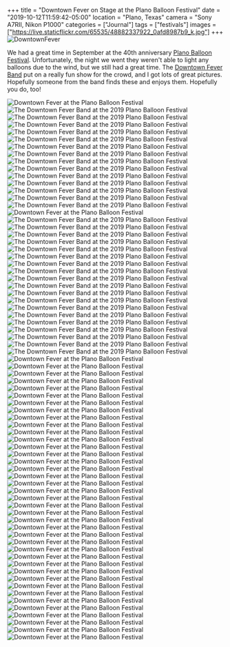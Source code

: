 +++
title = "Downtown Fever on Stage at the Plano Balloon Festival"
date = "2019-10-12T11:59:42-05:00"
location = "Plano, Texas"
camera = "Sony A7RII, Nikon P1000"
categories = ["Journal"]
tags = ["festivals"]
images = ["https://live.staticflickr.com/65535/48882337922_0afd8987b9_k.jpg"]
+++
<img src="https://live.staticflickr.com/65535/48882337922_0afd8987b9_k.jpg" alt="DowntownFever">
<!--more-->
We had a great time in September at the 40th anniversary [Plano Balloon Festival](https://www.planoballoonfest.org). Unfortunately, the night we went they weren't able to light any balloons due to the wind, but we still had a great time. The [Downtown Fever Band](https://ecbands.com/downtown-fever/) put on a really fun show for the crowd, and I got lots of great pictures. Hopefully someone from the band finds these and enjoys them. Hopefully you do, too! 

<div id="gallery">
		<img alt="Downtown Fever at the Plano Balloon Festival" src="https://live.staticflickr.com/65535/48882291127_de064b9b02.jpg"
			data-image="https://live.staticflickr.com/65535/48882291127_6ebfcd6e4c_k.jpg">
		<img alt="The Downtown Fever Band at the 2019 Plano Balloon Festival" src="https://live.staticflickr.com/65535/48881539348_d2125fdc19.jpg"
			data-image="https://live.staticflickr.com/65535/48881539348_9b03f74b8f_k.jpg">
		<img alt="The Downtown Fever Band at the 2019 Plano Balloon Festival" src="https://live.staticflickr.com/65535/48882194887_50f9e9d686.jpg"
			data-image="https://live.staticflickr.com/65535/48882194887_b470ef748f_k.jpg">
		<img alt="The Downtown Fever Band at the 2019 Plano Balloon Festival" src="https://live.staticflickr.com/65535/48882254842_21799486f1.jpg"
			data-image="https://live.staticflickr.com/65535/48882254842_30b19589e4_k.jpg">
		<img alt="The Downtown Fever Band at the 2019 Plano Balloon Festival" src="https://live.staticflickr.com/65535/48882225902_a42757b91e.jpg"
			data-image="https://live.staticflickr.com/65535/48882225902_0f08cfe769_k.jpg">
		<img alt="The Downtown Fever Band at the 2019 Plano Balloon Festival" src="https://live.staticflickr.com/65535/48882061501_2c835a08ef.jpg"
			data-image="https://live.staticflickr.com/65535/48882061501_26fd0fd887_k.jpg">
		<img alt="The Downtown Fever Band at the 2019 Plano Balloon Festival" src="https://live.staticflickr.com/65535/48882206607_eba6f7114e.jpg"
			data-image="https://live.staticflickr.com/65535/48882206607_6fb762b244_k.jpg">
		<img alt="The Downtown Fever Band at the 2019 Plano Balloon Festival" src="https://live.staticflickr.com/65535/48881503548_963f76a5f0.jpg"
			data-image="https://live.staticflickr.com/65535/48881503548_7cf45c5496_k.jpg">
		<img alt="The Downtown Fever Band at the 2019 Plano Balloon Festival" src="https://live.staticflickr.com/65535/48881498488_c2898de917.jpg"
			data-image="https://live.staticflickr.com/65535/48881498488_f59323c078_k.jpg">
		<img alt="The Downtown Fever Band at the 2019 Plano Balloon Festival" src="https://live.staticflickr.com/65535/48881521478_39a94e180b.jpg"
			data-image="https://live.staticflickr.com/65535/48881521478_3589304c57_k.jpg">
		<img alt="The Downtown Fever Band at the 2019 Plano Balloon Festival" src="https://live.staticflickr.com/65535/48881483033_3fb8ec7670.jpg"
			data-image="https://live.staticflickr.com/65535/48881483033_e06b1eab7e_k.jpg">
		<img alt="The Downtown Fever Band at the 2019 Plano Balloon Festival" src="https://live.staticflickr.com/65535/48882024301_41fd19d6c5.jpg"
			data-image="https://live.staticflickr.com/65535/48882024301_253a0966a7_k.jpg">
		<img alt="The Downtown Fever Band at the 2019 Plano Balloon Festival" src="https://live.staticflickr.com/65535/48882042741_7c7cb21a81.jpg"
			data-image="https://live.staticflickr.com/65535/48882042741_1e842ae3ab_k.jpg">
		<img alt="The Downtown Fever Band at the 2019 Plano Balloon Festival" src="https://live.staticflickr.com/65535/48881524393_8d8f9e90bb.jpg"
			data-image="https://live.staticflickr.com/65535/48881524393_9015f5becb_k.jpg">
		<img alt="The Downtown Fever Band at the 2019 Plano Balloon Festival" src="https://live.staticflickr.com/65535/48882055076_22b075a6e1.jpg"
			data-image="https://live.staticflickr.com/65535/48882055076_5bbfb52049_k.jpg">
		<img alt="Downtown Fever at the Plano Balloon Festival" src="https://live.staticflickr.com/65535/48882114776_7594131357.jpg"
			data-image="https://live.staticflickr.com/65535/48882114776_a349be9b37_k.jpg">
		<img alt="The Downtown Fever Band at the 2019 Plano Balloon Festival" src="https://live.staticflickr.com/65535/48881533863_68d3c3b1da.jpg"
			data-image="https://live.staticflickr.com/65535/48881533863_36f289005e_k.jpg">
		<img alt="The Downtown Fever Band at the 2019 Plano Balloon Festival" src="https://live.staticflickr.com/65535/48882232152_e890ed550f.jpg"
			data-image="https://live.staticflickr.com/65535/48882232152_78801125b6_k.jpg">
		<img alt="The Downtown Fever Band at the 2019 Plano Balloon Festival" src="https://live.staticflickr.com/65535/48882041301_cf63787f2b.jpg"
			data-image="https://live.staticflickr.com/65535/48882041301_c4cc6bec54_k.jpg">
		<img alt="The Downtown Fever Band at the 2019 Plano Balloon Festival" src="https://live.staticflickr.com/65535/48882017736_b2a6b332e3.jpg"
			data-image="https://live.staticflickr.com/65535/48882017736_948132e988_k.jpg">
		<img alt="The Downtown Fever Band at the 2019 Plano Balloon Festival" src="https://live.staticflickr.com/65535/48881481793_115fe94bc6.jpg"
			data-image="https://live.staticflickr.com/65535/48881481793_e27e599c9a_k.jpg">
		<img alt="The Downtown Fever Band at the 2019 Plano Balloon Festival" src="https://live.staticflickr.com/65535/48882212177_a7571915ef.jpg"
			data-image="https://live.staticflickr.com/65535/48882212177_d7a0c64c83_k.jpg">
		<img alt="The Downtown Fever Band at the 2019 Plano Balloon Festival" src="https://live.staticflickr.com/65535/48881486008_77246eeb4a.jpg"
			data-image="https://live.staticflickr.com/65535/48881486008_22503c1f80_k.jpg">
		<img alt="The Downtown Fever Band at the 2019 Plano Balloon Festival" src="https://live.staticflickr.com/65535/48881481118_bbd8021327.jpg"
			data-image="https://live.staticflickr.com/65535/48881481118_f9f13905f4_k.jpg">
		<img alt="The Downtown Fever Band at the 2019 Plano Balloon Festival" src="https://live.staticflickr.com/65535/48882030421_6087eac3fa.jpg"
			data-image="https://live.staticflickr.com/65535/48882030421_4661a4c234_k.jpg">
		<img alt="The Downtown Fever Band at the 2019 Plano Balloon Festival" src="https://live.staticflickr.com/65535/48882204027_40706f8543.jpg"
			data-image="https://live.staticflickr.com/65535/48882204027_82cfba0d21_k.jpg">
		<img alt="The Downtown Fever Band at the 2019 Plano Balloon Festival" src="https://live.staticflickr.com/65535/48882065981_94dd13354f.jpg"
			data-image="https://live.staticflickr.com/65535/48882065981_92d4d0cc0c_k.jpg">
		<img alt="The Downtown Fever Band at the 2019 Plano Balloon Festival" src="https://live.staticflickr.com/65535/48882058936_560b54fdb8.jpg"
			data-image="https://live.staticflickr.com/65535/48882058936_42f58ed3d7_k.jpg">
		<img alt="The Downtown Fever Band at the 2019 Plano Balloon Festival" src="https://live.staticflickr.com/65535/48881466618_aa2f4630b4.jpg"
			data-image="https://live.staticflickr.com/65535/48881466618_a9a9120a97_k.jpg">
		<img alt="The Downtown Fever Band at the 2019 Plano Balloon Festival" src="https://live.staticflickr.com/65535/48882184902_0db0096553.jpg"
			data-image="https://live.staticflickr.com/65535/48882184902_99745c0d77_k.jpg">
		<img alt="The Downtown Fever Band at the 2019 Plano Balloon Festival" src="https://live.staticflickr.com/65535/48882013896_0606cc496a.jpg"
			data-image="https://live.staticflickr.com/65535/48882013896_2dc549a151_k.jpg">
		<img alt="The Downtown Fever Band at the 2019 Plano Balloon Festival" src="https://live.staticflickr.com/65535/48882192952_2c720e36fa.jpg"
			data-image="https://live.staticflickr.com/65535/48882192952_c3f0159de4_k.jpg">
		<img alt="The Downtown Fever Band at the 2019 Plano Balloon Festival" src="https://live.staticflickr.com/65535/48882191542_09481c2eb8.jpg"
			data-image="https://live.staticflickr.com/65535/48882191542_b02c2d51ab_k.jpg">
		<img alt="The Downtown Fever Band at the 2019 Plano Balloon Festival" src="https://live.staticflickr.com/65535/48882058266_556f1f091c.jpg"
			data-image="https://live.staticflickr.com/65535/48882058266_76c88ac9a8_k.jpg">
		<img alt="The Downtown Fever Band at the 2019 Plano Balloon Festival" src="https://live.staticflickr.com/65535/48882183832_2221eab36d.jpg"
			data-image="https://live.staticflickr.com/65535/48882183832_3a42bed3ff_k.jpg">
		<img alt="Downtown Fever at the Plano Balloon Festival" src="https://live.staticflickr.com/65535/48882311337_25d01e2b13.jpg"
			data-image="https://live.staticflickr.com/65535/48882311337_64e0c83ca2_k.jpg">
		<img alt="Downtown Fever at the Plano Balloon Festival" src="https://live.staticflickr.com/65535/48881610858_09ab029dc5.jpg"
			data-image="https://live.staticflickr.com/65535/48881610858_778aa59997_k.jpg">
		<img alt="Downtown Fever at the Plano Balloon Festival" src="https://live.staticflickr.com/65535/48881602628_6215581ba5.jpg"
			data-image="https://live.staticflickr.com/65535/48881602628_434ad60e80_k.jpg">
		<img alt="Downtown Fever at the Plano Balloon Festival" src="https://live.staticflickr.com/65535/48881614053_0aa8491c4b.jpg"
			data-image="https://live.staticflickr.com/65535/48881614053_2c7d20db2b_k.jpg">
		<img alt="Downtown Fever at the Plano Balloon Festival" src="https://live.staticflickr.com/65535/48882341312_a82fb879fd.jpg"
			data-image="https://live.staticflickr.com/65535/48882341312_47f7cbe86d_k.jpg">
		<img alt="Downtown Fever at the Plano Balloon Festival" src="https://live.staticflickr.com/65535/48882150561_5d2480393e.jpg"
			data-image="https://live.staticflickr.com/65535/48882150561_3707cc6566_k.jpg">
		<img alt="Downtown Fever at the Plano Balloon Festival" src="https://live.staticflickr.com/65535/48882337922_08964a65ec.jpg"
			data-image="https://live.staticflickr.com/65535/48882337922_0afd8987b9_k.jpg">
		<img alt="Downtown Fever at the Plano Balloon Festival" src="https://live.staticflickr.com/65535/48881590913_38c20441ed.jpg"
			data-image="https://live.staticflickr.com/65535/48881590913_181d4d2560_k.jpg">
		<img alt="Downtown Fever at the Plano Balloon Festival" src="https://live.staticflickr.com/65535/48882120891_ea836d27d9.jpg"
			data-image="https://live.staticflickr.com/65535/48882120891_58542bfbad_k.jpg">
		<img alt="Downtown Fever at the Plano Balloon Festival" src="https://live.staticflickr.com/65535/48881597253_c6dc286dd2.jpg"
			data-image="https://live.staticflickr.com/65535/48881597253_e3d02271c2_k.jpg">
		<img alt="Downtown Fever at the Plano Balloon Festival" src="https://live.staticflickr.com/65535/48882322732_6f4e609b90.jpg"
			data-image="https://live.staticflickr.com/65535/48882322732_852c10e3cf_k.jpg">
		<img alt="Downtown Fever at the Plano Balloon Festival" src="https://live.staticflickr.com/65535/48882129271_512a48395f.jpg"
			data-image="https://live.staticflickr.com/65535/48882129271_1df157f4f1_k.jpg">
		<img alt="Downtown Fever at the Plano Balloon Festival" src="https://live.staticflickr.com/65535/48882094401_d9f96f3914.jpg"
			data-image="https://live.staticflickr.com/65535/48882094401_18da9d7aaa_k.jpg">
		<img alt="Downtown Fever at the Plano Balloon Festival" src="https://live.staticflickr.com/65535/48882323592_e58ce59691.jpg"
			data-image="https://live.staticflickr.com/65535/48882323592_12f78d6753_k.jpg">
		<img alt="Downtown Fever at the Plano Balloon Festival" src="https://live.staticflickr.com/65535/48881580953_97ea9c6201.jpg"
			data-image="https://live.staticflickr.com/65535/48881580953_3235a7a6c2_k.jpg">
		<img alt="Downtown Fever at the Plano Balloon Festival" src="https://live.staticflickr.com/65535/48882121826_4174ca3254.jpg"
			data-image="https://live.staticflickr.com/65535/48882121826_2aa302c3f7_k.jpg">
		<img alt="Downtown Fever at the Plano Balloon Festival" src="https://live.staticflickr.com/65535/48882303397_a620a73be8.jpg"
			data-image="https://live.staticflickr.com/65535/48882303397_7baa92087e_k.jpg">
		<img alt="Downtown Fever at the Plano Balloon Festival" src="https://live.staticflickr.com/65535/48882128331_0c6099247b.jpg"
			data-image="https://live.staticflickr.com/65535/48882128331_2aecc46bf8_k.jpg">
		<img alt="Downtown Fever at the Plano Balloon Festival" src="https://live.staticflickr.com/65535/48881599558_741d980f61.jpg"
			data-image="https://live.staticflickr.com/65535/48881599558_b90840dea9_k.jpg">
		<img alt="Downtown Fever at the Plano Balloon Festival" src="https://live.staticflickr.com/65535/48882317577_9f850025fb.jpg"
			data-image="https://live.staticflickr.com/65535/48882317577_6a10e4060d_k.jpg">
		<img alt="Downtown Fever at the Plano Balloon Festival" src="https://live.staticflickr.com/65535/48882288182_79f32abe39.jpg"
			data-image="https://live.staticflickr.com/65535/48882288182_67f586e018_k.jpg">
		<img alt="Downtown Fever at the Plano Balloon Festival" src="https://live.staticflickr.com/65535/48882149951_3327641d2a.jpg"
			data-image="https://live.staticflickr.com/65535/48882149951_d60fd65e8e_k.jpg">
		<img alt="Downtown Fever at the Plano Balloon Festival" src="https://live.staticflickr.com/65535/48882152091_0f6d78dd99.jpg"
			data-image="https://live.staticflickr.com/65535/48882152091_957f1b7eb1_k.jpg">
		<img alt="Downtown Fever at the Plano Balloon Festival" src="https://live.staticflickr.com/65535/48882139386_b10b3d6fcf.jpg"
			data-image="https://live.staticflickr.com/65535/48882139386_1e852f453c_k.jpg">
		<img alt="Downtown Fever at the Plano Balloon Festival" src="https://live.staticflickr.com/65535/48881623663_55c27b55fe.jpg"
			data-image="https://live.staticflickr.com/65535/48881623663_0cd866d31f_k.jpg">
		<img alt="Downtown Fever at the Plano Balloon Festival" src="https://live.staticflickr.com/65535/48882312692_058325bac6.jpg"
			data-image="https://live.staticflickr.com/65535/48882312692_e356ef332e_k.jpg">
		<img alt="Downtown Fever at the Plano Balloon Festival" src="https://live.staticflickr.com/65535/48882147356_97a6bf6023.jpg"
			data-image="https://live.staticflickr.com/65535/48882147356_437b6e71a5_k.jpg">
		<img alt="Downtown Fever at the Plano Balloon Festival" src="https://live.staticflickr.com/65535/48882132651_72f448c915.jpg"
			data-image="https://live.staticflickr.com/65535/48882132651_865c5a316e_k.jpg">
		<img alt="Downtown Fever at the Plano Balloon Festival" src="https://live.staticflickr.com/65535/48882324772_fc07d963be.jpg"
			data-image="https://live.staticflickr.com/65535/48882324772_6e04be52e9_k.jpg">
		<img alt="Downtown Fever at the Plano Balloon Festival" src="https://live.staticflickr.com/65535/48882119821_327b66722b.jpg"
			data-image="https://live.staticflickr.com/65535/48882119821_2a285bd1fa_k.jpg">
		<img alt="Downtown Fever at the Plano Balloon Festival" src="https://live.staticflickr.com/65535/48881597923_c18db28d8e.jpg"
			data-image="https://live.staticflickr.com/65535/48881597923_0da432e35f_k.jpg">
		<img alt="Downtown Fever at the Plano Balloon Festival" src="https://live.staticflickr.com/65535/48882101516_a4a288f7e0.jpg"
			data-image="https://live.staticflickr.com/65535/48882101516_a187899ab0_k.jpg">
		<img alt="Downtown Fever at the Plano Balloon Festival" src="https://live.staticflickr.com/65535/48881615683_a28ebac179.jpg"
			data-image="https://live.staticflickr.com/65535/48881615683_3b42abda4d_k.jpg">
		<img alt="Downtown Fever at the Plano Balloon Festival" src="https://live.staticflickr.com/65535/48882292142_424c1bcaca.jpg"
			data-image="https://live.staticflickr.com/65535/48882292142_f4f2998b00_k.jpg">
		<img alt="Downtown Fever at the Plano Balloon Festival" src="https://live.staticflickr.com/65535/48882138311_20928b505d.jpg"
			data-image="https://live.staticflickr.com/65535/48882138311_1c2110da69_k.jpg">
		<img alt="Downtown Fever at the Plano Balloon Festival" src="https://live.staticflickr.com/65535/48882331612_6785634fa5.jpg"
			data-image="https://live.staticflickr.com/65535/48882331612_da81b6ef46_k.jpg">
		<img alt="Downtown Fever at the Plano Balloon Festival" src="https://live.staticflickr.com/65535/48882305152_0156b7b93b.jpg"
			data-image="https://live.staticflickr.com/65535/48882305152_437a75e1d9_k.jpg">
		<img alt="Downtown Fever at the Plano Balloon Festival" src="https://live.staticflickr.com/65535/48882325487_26644759a9.jpg"
			data-image="https://live.staticflickr.com/65535/48882325487_df0d84ed31_k.jpg">
		<img alt="Downtown Fever at the Plano Balloon Festival" src="https://live.staticflickr.com/65535/48882341777_89847d6ee7.jpg"
			data-image="https://live.staticflickr.com/65535/48882341777_f5bdb7e819_k.jpg">
</div>
